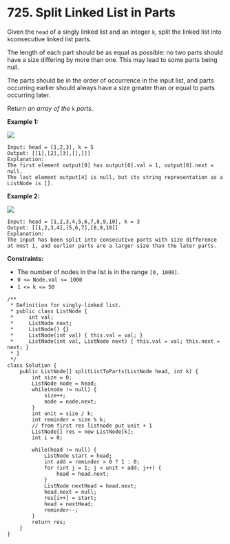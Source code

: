 # 725. Split Linked List in Parts



Given the `head` of a singly linked list and an integer `k`, split the linked list into `k`consecutive linked list parts.

The length of each part should be as equal as possible: no two parts should have a size differing by more than one. This may lead to some parts being null.

The parts should be in the order of occurrence in the input list, and parts occurring earlier should always have a size greater than or equal to parts occurring later.

Return _an array of the_ `k` _parts_.

&#x20;

**Example 1:**

![](https://assets.leetcode.com/uploads/2021/06/13/split1-lc.jpg)

```
Input: head = [1,2,3], k = 5
Output: [[1],[2],[3],[],[]]
Explanation:
The first element output[0] has output[0].val = 1, output[0].next = null.
The last element output[4] is null, but its string representation as a ListNode is [].
```

**Example 2:**

![](https://assets.leetcode.com/uploads/2021/06/13/split2-lc.jpg)

```
Input: head = [1,2,3,4,5,6,7,8,9,10], k = 3
Output: [[1,2,3,4],[5,6,7],[8,9,10]]
Explanation:
The input has been split into consecutive parts with size difference at most 1, and earlier parts are a larger size than the later parts.
```

&#x20;

**Constraints:**

* The number of nodes in the list is in the range `[0, 1000]`.
* `0 <= Node.val <= 1000`
* `1 <= k <= 50`

```
/**
 * Definition for singly-linked list.
 * public class ListNode {
 *     int val;
 *     ListNode next;
 *     ListNode() {}
 *     ListNode(int val) { this.val = val; }
 *     ListNode(int val, ListNode next) { this.val = val; this.next = next; }
 * }
 */
class Solution {
    public ListNode[] splitListToParts(ListNode head, int k) {
        int size = 0;
        ListNode node = head;
        while(node != null) {
            size++;
            node = node.next;
        }
        int unit = size / k;
        int reminder = size % k;
        // from first res listnode put unit + 1 
        ListNode[] res = new ListNode[k];
        int i = 0;
        
        while(head != null) {
            ListNode start = head;
            int add = reminder > 0 ? 1 : 0;
            for (int j = 1; j < unit + add; j++) {
                head = head.next;
            }
            ListNode nextHead = head.next;
            head.next = null;
            res[i++] = start;
            head = nextHead;
            reminder--;
        }
        return res;
    }
}
```
